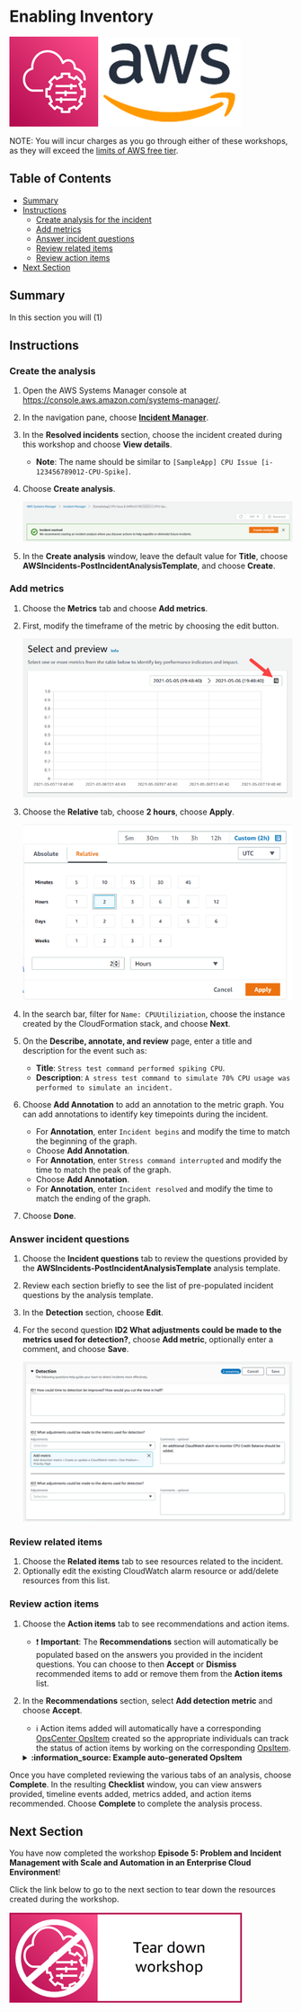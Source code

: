 # Enabling Inventory

![](media/ssm-aws-logo.png)

NOTE: You will incur charges as you go through either of these workshops, as they will exceed the [limits of AWS free tier](http://docs.aws.amazon.com/awsaccountbilling/latest/aboutv2/free-tier-limits.html).

## Table of Contents

- [Summary](#summary)
- [Instructions](#instructions)
    - [Create analysis for the incident](#create-analysis-for-the-incident)
    - [Add metrics](#add-metrics)
    - [Answer incident questions](#answer-incident-questions)
    - [Review related items](#review-related-items)
    - [Review action items](#review-action-items)
- [Next Section](#next-section)

## Summary

In this section you will (1) 

## Instructions

### Create the analysis

1. Open the AWS Systems Manager console at https://console.aws.amazon.com/systems-manager/.
1. In the navigation pane, choose [**Incident Manager**](https://console.aws.amazon.com/systems-manager/incidents).
1. In the **Resolved incidents** section, choose the incident created during this workshop and choose **View details**.
    
    - **Note**: The name should be similar to ```[SampleApp] CPU Issue [i-123456789012-CPU-Spike]```.

1. Choose **Create analysis**.

    ![](media/incident-create-analysis.png)

1. In the **Create analysis** window, leave the default value for **Title**, choose **AWSIncidents-PostIncidentAnalysisTemplate**, and choose **Create**.

### Add metrics

1. Choose the **Metrics** tab and choose **Add metrics**.
1. First, modify the timeframe of the metric by choosing the edit button.

    ![](media/incident-timeframe-edit.png)

1. Choose the **Relative** tab, choose **2 hours**, choose **Apply**.

    ![](media/incident-relative-timeframe.png)

1. In the search bar, filter for ```Name: CPUUtiliziation```, choose the instance created by the CloudFormation stack, and choose **Next**.
1. On the **Describe, annotate, and review** page, enter a title and description for the event such as:

    - **Title**: ```Stress test command performed spiking CPU```.
    - **Description**: ```A stress test command to simulate 70% CPU usage was performed to simulate an incident.```
    
1. Choose **Add Annotation** to add an annotation to the metric graph. You can add annotations to identify key timepoints during the incident.
    
    - For **Annotation**, enter ```Incident begins``` and modify the time to match the beginning of the graph.
    - Choose **Add Annotation**.
    - For **Annotation**, enter ```Stress command interrupted``` and modify the time to match the peak of the graph.
    - Choose **Add Annotation**.
    - For **Annotation**, enter ```Incident resolved``` and modify the time to match the ending of the graph.

1. Choose **Done**.

### Answer incident questions

1. Choose the **Incident questions** tab to review the questions provided by the **AWSIncidents-PostIncidentAnalysisTemplate** analysis template.
1. Review each section briefly to see the list of pre-populated incident questions by the analysis template.
1. In the **Detection** section, choose **Edit**.
1. For the second question **ID2 What adjustments could be made to the metrics used for detection?**, choose **Add metric**, optionally enter a comment, and choose **Save**.

    ![](media/incident-detection-question.png)
    
### Review related items

1. Choose the **Related items** tab to see resources related to the incident.
1. Optionally edit the existing CloudWatch alarm resource or add/delete resources from this list.

### Review action items

1. Choose the **Action items** tab to see recommendations and action items.
    
    - :exclamation: **Important**: The **Recommendations** section will automatically be populated based on the answers you provided in the incident questions. You can choose to then **Accept** or **Dismiss** recommended items to add or remove them from the **Action items** list.

1. In the **Recommendations** section, select **Add detection metric** and choose **Accept**.

    - :information_source: Action items added will automatically have a corresponding [OpsCenter OpsItem](https://docs.aws.amazon.com/systems-manager/latest/userguide/OpsCenter.html) created so the appropriate individuals can track the status of action items by working on the corresponding [OpsItem](https://docs.aws.amazon.com/systems-manager/latest/userguide/OpsCenter-working-with-OpsItems.html).
    
    <details>
    <summary><b>:information_source: Example auto-generated OpsItem</b></summary><p>

    ![](media/incident-generated-opsitem.png)

    </p></details>

Once you have completed reviewing the various tabs of an analysis, choose **Complete**. In the resulting **Checklist** window, you can view answers provided, timeline events added, metrics added, and action items recommended. Choose **Complete** to complete the analysis process.

## Next Section

You have now completed the workshop **Episode 5: Problem and Incident Management with Scale and Automation in an Enterprise Cloud Environment**!

Click the link below to go to the next section to tear down the resources created during the workshop.

[![](media/tear-down.png)](/episode-05-step-04-tear-down.md)